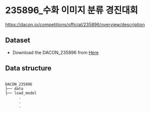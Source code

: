 # 235896_수화 이미지 분류 경진대회
https://dacon.io/competitions/official/235896/overview/description


## Dataset
* Download the DACON_235896 from [Here](https://drive.google.com/file/d/16r_EpYQT3W5zew2T511q4DGqbLL5cXIB/view)

## Data structure
<pre><code>
DACON_235896
├── data
├── load_model
      .
      .
      .
</code></pre>
